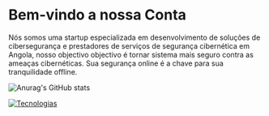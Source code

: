 # Bem-vindo a nossa Conta
Nós somos uma startup especializada em desenvolvimento de soluções de cibersegurança e prestadores de serviços de segurança cibernética em Angola, nosso objectivo objectivo é tornar sistema mais seguro contra as ameaças cibernéticas.
Sua segurança online é a chave para sua tranquilidade offline.

![Anurag's GitHub stats](https://github-readme-stats.vercel.app/api?username=anuraghazra&hide=contribs,prs)

[![Tecnologias](https://skillicons.dev/icons?i=js,html,css,bash,c,docker,tailwind)](https://skillicons.dev)
